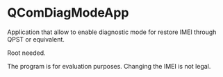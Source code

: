 # QComDiagModeApp

Application that allow to enable diagnostic mode for restore IMEI through QPST or equivalent.

Root needed.

The program is for evaluation purposes. Changing the IMEI is not legal.
